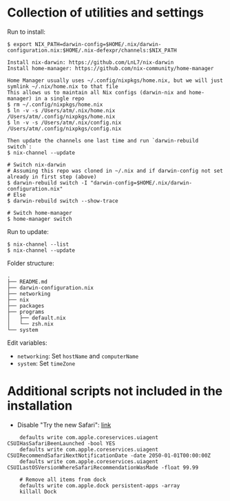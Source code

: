# Collection of utilities and settings

Run to install:

```
$ export NIX_PATH=darwin-config=$HOME/.nix/darwin-configuration.nix:$HOME/.nix-defexpr/channels:$NIX_PATH

Install nix-darwin: https://github.com/LnL7/nix-darwin
Install home-manager: https://github.com/nix-community/home-manager

Home Manager usually uses ~/.config/nixpkgs/home.nix, but we will just symlink ~/.nix/home.nix to that file
This allows us to maintain all Nix configs (darwin-nix and home-manager) in a single repo
$ rm ~/.config/nixpkgs/home.nix
$ ln -v -s /Users/atm/.nix/home.nix /Users/atm/.config/nixpkgs/home.nix
$ ln -v -s /Users/atm/.nix/config.nix /Users/atm/.config/nixpkgs/config.nix

Then update the channels one last time and run `darwin-rebuild switch`:
$ nix-channel --update

# Switch nix-darwin
# Assuming this repo was cloned in ~/.nix and if darwin-config not set already in first step (above)
$ darwin-rebuild switch -I "darwin-config=$HOME/.nix/darwin-configuration.nix"
# Else
$ darwin-rebuild switch --show-trace

# Switch home-manager
$ home-manager switch
```

Run to update:

```
$ nix-channel --list
$ nix-channel --update
```

Folder structure:

```
.
├── README.md
├── darwin-configuration.nix
├── networking
├── nix
├── packages
├── programs
│   ├── default.nix
│   └── zsh.nix
└── system
```

Edit variables:

* `networking`: Set `hostName` and `computerName`
* `system`: Set `timeZone`

# Additional scripts not included in the installation

* Disable "Try the new Safari":
  [link](https://news.ycombinator.com/item?id=28361730)

```
    defaults write com.apple.coreservices.uiagent CSUIHasSafariBeenLaunched -bool YES
    defaults write com.apple.coreservices.uiagent CSUIRecommendSafariNextNotificationDate -date 2050-01-01T00:00:00Z
    defaults write com.apple.coreservices.uiagent CSUILastOSVersionWhereSafariRecommendationWasMade -float 99.99

    # Remove all items from dock
    defaults write com.apple.dock persistent-apps -array
    killall Dock
```


